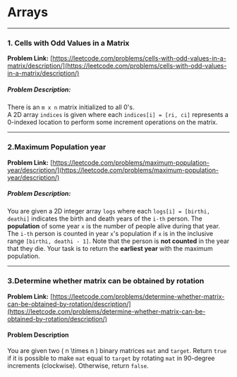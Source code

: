 # Arrays
---

 ### 1. Cells with Odd Values in a Matrix  
**Problem Link:** [https://leetcode.com/problems/cells-with-odd-values-in-a-matrix/description/](https://leetcode.com/problems/cells-with-odd-values-in-a-matrix/description/)  

##### Problem Description:  
There is an `m x n` matrix initialized to all 0's.  
A 2D array `indices` is given where each `indices[i] = [ri, ci]` represents a 0-indexed location to perform some increment operations on the matrix.  

---

### 2.Maximum Population year 
**Problem Link:** [https://leetcode.com/problems/maximum-population-year/description/](https://leetcode.com/problems/maximum-population-year/description/)  

##### Problem Description:  
You are given a 2D integer array `logs` where each `logs[i] = [birthi, deathi]` indicates the birth and death years of the `i-th` person.
The **population** of some year `x` is the number of people alive during that year. The `i-th` person is counted in year `x`'s population if `x` is in the inclusive range `[birthi, deathi - 1]`. Note that the person is **not counted** in the year that they die.
Your task is to return the **earliest year** with the maximum population. 

---
### 3.Determine whether matrix can be obtained by rotation 
**Problem Link:** [https://leetcode.com/problems/determine-whether-matrix-can-be-obtained-by-rotation/description/](https://leetcode.com/problems/determine-whether-matrix-can-be-obtained-by-rotation/description/)  

#### Problem Description
You are given two \( n \times n \) binary matrices `mat` and `target`. Return `true` if it is possible to make `mat` equal to `target` by rotating `mat` in 90-degree increments (clockwise). Otherwise, return `false`.

